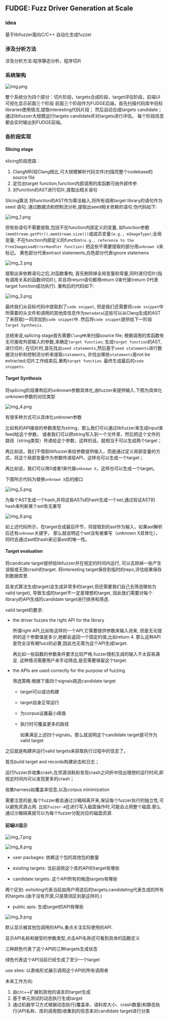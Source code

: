 ## FUDGE: Fuzz Driver Generation at Scale

### idea
基于libfuzzer面向C/C++ 自动化生成fuzzer

### 涉及分析方法
涉及分析方法:程序静态分析，程序切片

### 系统架构
![img.png](https://s2.loli.net/2022/05/01/Wz4A7uIo5tSBrhw.png)

整个系统分为四个部分：切片阶段，targets合成阶段，target评估阶段，前端UI可视化显示前面三个阶段
前面三个阶段作为FUDGE后端，首先扫描代码库中目标libraries使用情况,提取interesting代码片段；
然后自动合成targets candidate；通过libfuzzer大规模运行targets candidate并对targets进行评估。
每个阶段信息都会实时输出到FUDGE前端。

### 各阶段实现

#### Slicing stage
slicing阶段思路：
1. ClangMR(较Clang相比,可大规模解析代码文件)扫描完整个codebase的source file
2. 定位出target function,function内部调用的库函数可由外部传参
3. 对function的AST进行切片,提取出相关语句

Slicing算法
将function的AST作为算法输入,将所有调用target library的语句作为seed 语句;
通过数据流和控制流分析,提取出seed相关依赖的语句.伪代码如下:

![img_1.png](https://s2.loli.net/2022/05/01/ImsLEeWZnJ2po8z.png)

但有些语句不需要提取,包括不在function内部定义的变量,
如function参数`(memStream.getPtr(),memStream.size())`或成员变量`(e.g., mImageType)`;全局变量;
不在function内部定义的function`(e.g., reference to the FreeImageLoadErrorHandler function)`
把这些不需要提取的部分用`unknown X`来标记。
黄色部分代表extract statements,白色部分代表ignore statemens

![img_2.png](https://s2.loli.net/2022/05/01/oQsDKjEThI2PU74.png)

提取出来依赖语句之后,对函数重构,
首先剔除掉全局变量和常量,同时递归切片(指有调用关系的函数间切片),
并且将return语句都用return 0来代替(return 0代表target function成功执行).
重构后的代码如下:

![img_3.png](https://s2.loli.net/2022/05/01/s9RQzoqAwkEf6nK.png)

最终我们从目标代码中提取到了`code snippet`,
但是我们还需要将`code snippet`中所需要的头文件和调用的其他库信息作为`metadata`(这些可以从Clang生成的AST了来获取)一同添加到`code snippet`中.
然后将`code snippet`提供给下一阶段`Target Synthesis`.

总结来说,splicing stage首先需要`ClangMR`来扫描source file;
根据调用的库函数有无可接收外部输入的参数,来确定`target function`;
生成`target function`的AST,进行切片;
在切片时,首先找出`seed statements`,然后基于`seed statements`进行数据流分析和控制流分析来提取`statements`,
并找出哪些`statements`是not be extracted;切片工作结束后,重构`target function`.
最终生成最后的`code snippets`.

#### Target Synthesis
将splicing阶段重构后的unknown参数具体化,由fuzzer来提供输入.下图为具体化unknown参数的对应类型

![img_4.png](https://s2.loli.net/2022/05/01/8TqEMHzG4tv3VRm.png)

有很多种方式可以具体化unknown参数

比如有的API接收的参数类型为string，那么我们可以通过libfuzzer来生成input来feed给这个参数，
或者我们可以把string写入到一个文件里，然后把这个文件的路径（string类型）传递给这个参数，这样的话，就相当于可以生成两个target；

再比如说，我们不借助libfuzzer来给参数提供输入，而是通过定义局部变量的方式，将这个局部变量作为参数传递给API，这样也可以生成一个target；

再比如说，我们可以用0或者1来代替`unknown X`，这样也可以生成一个target。

下图所示代码为替换`unknown X`后的接口

![img_5.png](https://s2.loli.net/2022/05/01/gYPH3m2DFzGhdfs.png)

为每个AST生成一个hash,并将这些ASTs的hash生成一个set,通过验证AST的hash来判断某个ast有无重写

![img_6.png](https://s2.loli.net/2022/05/01/G5M8oNF2LTVfSW1.png)

如上述代码所示，在target合成最后环节，将提取到的ast作为输入，如果ast解析后还有`unknown`关键字，
那么就说明这个ast没有被重写（unknown X具体化），同时会通过ast的hash来记录ast的唯一性。

#### Target evaluation
将candicate target提供给libfuzzer并在规定的时间内运行,
可以去除掉一些产生误报或无效crash的target.
将interesting target保存到临时的repo,评估结果保存到数据库里.

启发式算法生成target(会生成非常多的target,但还需要我们自己去筛选哪些为valid target),
导致生成的target不一定是理想的target,
因此我们需要对每个library的API生成的candidate target进行排序和筛选.

valid target的要求:

- the driver fuzzes the right API for the library

    所谓right API,比如有这样的一个API,它需要提供参数来输入进来,
但是无论提供的这个参数值是多少,她都会返回一个固定的值,比如return 4.
那么这种API是完全没有被fuzz的必要,因此也无需为这个API生成target.

    再比如一些函数的参数条件要求比较严格.fuzzer随机生成的输入不太容易满足.
这种情况需要用户来手动筛选,是否需要保留这个target.
- the APIs are used correctly for the purpose of fuzzing
    
    筛选策略:根据下面四个signals挑选candidate target
    
  + target可以成功构建
  + target自身正常运行
  + 为corpus设置最小阈值
  + 执行时可覆盖更多的路径

    如果满足上述四个signals，那么就说明这个candidate target是可作为valid target
  
之后就是构建并运行valid targets来获取执行过程中的信息了。

首先build target and records构建状态和日志；

运行fuzzer并收集crash,在资源消耗和发现crash之间折中找出理想的运行时间,即规定时间内可以发现更多的crash；

收集harness如覆盖率信息,以及corpus minimization

需要注意的是,每个fuzzer都会通过沙箱隔离开来,保证每个fuzzer执行的独立性,可以避免资源占用.
比如`fuzzer-A`在进行写入磁盘操作时,可能会占用整个磁盘.那么通过沙箱隔离就可以为每个fuzzer分配对应的磁盘资源.

#### 前端UI显示

![img_7.png](https://s2.loli.net/2022/05/01/PeapdzGhJ674ofx.png)

![img_8.png](https://s2.loli.net/2022/05/01/9QHiTCXOgIKdsvc.png)

- user packages: 依赖这个包的其他包的数量

- existing targets: 当前调用这个库的API的target有哪些

- candidate targets: 这个API所有的候选targets有哪些

两个区别: exitsiting代表当前由用户筛选后的targets;candidating代表生成的所有的targets.(由于没有开源,只是猜测区别是这样的.)

- public apis: 生成target的API有哪些

![img_9.png](https://s2.loli.net/2022/05/01/t9og8Ihj5meMY4d.png)

默认显示被其他包调用的APIs,重点关注实际使用的API.

显示API名称和接受的参数类型,点击API名称还可看到具体的函数定义

三种颜色代表了这个API的三种targets生成状态

绿色代表这个API当前已经生成了至少一个target

use sites: 以表格形式展示调用这个API的所有调用者

未来工作方向:

1. 由c/c++扩展到其他的语言的target生成
2. 基于单元测试的动态执行生成target
3. 通过机器学习方式根据动态执行(覆盖率、语料库大小、crash数量)和静态执行(API名称、库的调用图)收集到的信息来对candidate target进行分类